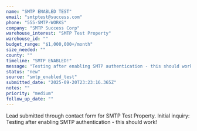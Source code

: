 ```yaml
---
name: "SMTP ENABLED TEST"
email: "smtptest@success.com"
phone: "555-SMTP-WORKS"
company: "SMTP Success Corp"
warehouse_interest: "SMTP Test Property"
warehouse_id: ""
budget_range: "$1,000,000+/month"
size_needed: ""
county: ""
timeline: "SMTP ENABLED!"
message: "Testing after enabling SMTP authentication - this should work!"
status: "new"
source: "smtp_enabled_test"
submitted_date: "2025-09-20T23:23:16.365Z"
notes: ""
priority: "medium"
follow_up_date: ""
---
```


Lead submitted through contact form for SMTP Test Property.
Initial inquiry: Testing after enabling SMTP authentication - this should work!
